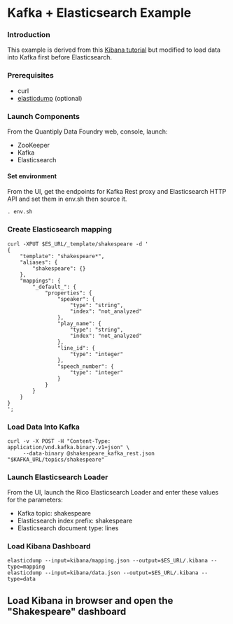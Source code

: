 # Kafka + Elasticsearch Example

### Introduction

This example is derived from this [Kibana tutorial](https://www.elastic.co/guide/en/kibana/current/getting-started.html) but modified to load data into Kafka first before Elasticsearch.

### Prerequisites

* curl
* [elasticdump](https://www.npmjs.com/package/elasticdump) (optional)

### Launch Components

From the Quantiply Data Foundry web, console, launch:

* ZooKeeper
* Kafka
* Elasticsearch

#### Set environment

From the UI, get the endpoints for Kafka Rest proxy and Elasticsearch HTTP API and set them in env.sh then source it.

`. env.sh`

### Create Elasticsearch mapping

```
curl -XPUT $ES_URL/_template/shakespeare -d '
{
	"template": "shakespeare*",
	"aliases": {
		"shakespeare": {}
	},
	"mappings": {
		"_default_": {
			"properties": {
				"speaker": {
					"type": "string",
					"index": "not_analyzed"
				},
				"play_name": {
					"type": "string",
					"index": "not_analyzed"
				},
				"line_id": {
					"type": "integer"
				},
				"speech_number": {
					"type": "integer"
				}
			}
		}
	}
}
';
```

### Load Data Into Kafka

```
curl -v -X POST -H "Content-Type: application/vnd.kafka.binary.v1+json" \
     --data-binary @shakespeare_kafka_rest.json "$KAFKA_URL/topics/shakespeare"
```

### Launch Elasticsearch Loader

From the UI, launch the Rico Elasticsearch Loader and enter these values for the parameters:

* Kafka topic: shakespeare
* Elasticsearch index prefix: shakespeare
* Elasticsearch document type: lines

### Load Kibana Dashboard

```
elasticdump --input=kibana/mapping.json --output=$ES_URL/.kibana --type=mapping
elasticdump --input=kibana/data.json --output=$ES_URL/.kibana --type=data
```

## Load Kibana in browser and open the "Shakespeare" dashboard

